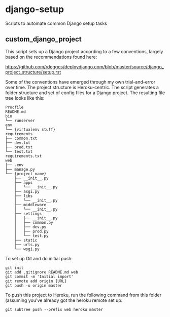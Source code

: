 # django-setup
Scripts to automate common Django setup tasks

## custom_django_project
This script sets up a Django project according to a few conventions, largely
based on the recommendations found here:

https://github.com/rdegges/deploydjango.com/blob/master/source/django_project_structure/setup.rst

Some of the conventions have emerged through my own trial-and-error over time.
The project structure is Heroku-centric. The script generates a folder structure and set of config files for a Django project. The resulting file tree looks like this:

	Procfile
	README.md
	bin
	└── runserver
	env
	└── {virtualenv stuff}
	requirements
	├── common.txt
	├── dev.txt
	├── prod.txt
	└── test.txt
	requirements.txt
	web
	├── .env
	├── manage.py
	└── {project name}
		├── __init__.py
		├── apps
		│   └── __init__.py
		├── asgi.py
		├── libs
		│   └── __init__.py
		├── middleware
		│   └── __init__.py
		├── settings
		│   ├── __init__.py
		│   ├── common.py
		│   ├── dev.py
		│   ├── prod.py
		│   └── test.py
		├── static
		├── urls.py
		└── wsgi.py

To set up Git and do initial push:

	git init
	git add .gitignore README.md web
	git commit -m 'Initial import'
	git remote add origin {URL}
	git push -u origin master

To push this project to Heroku, run the following command
from this folder (assuming you've already got the heroku remote set up:

	git subtree push --prefix web heroku master
